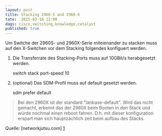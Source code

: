 ```yaml
---
layout: post
title: Stacking 2960-S and 2960-X
tate:  2015-03-18 12:00
dags: cisco,switching,knowledge,catalyst
published: true
---
```


Um Switche der 2960S- und 2960X-Serie miteienander zu stacken muss auf den X-Switchen vor dem Stacking folgendes konfiguert werden.

1. Die Transferrate des Stacking-Ports muss auf 10GBit/s herabgesetzt werden.

    switch stack port-speed 10

2. (optional) Das SDM-Profil muss auf default gesetzt werden. 

    sdm prefer default

> Bei den 2960X ist der standard "lanbase-default". Wird das nicht gemacht, erkennt das der 2960X beim Booten in den Stack und würde nochmal einen reboot fahren. D.h. mit dieser konfiguration erspart man sich hauptzächlich zeit beim aufbau des Stacks.

Quelle: [networkjutsu.com] [1]

[1]:[http://networkjutsu.com/stacking-2960s-and-2960x/]
